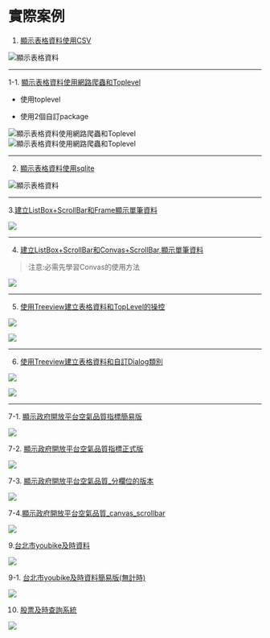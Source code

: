 # 實際案例

1. [顯示表格資料使用CSV](./code/sample1_displayCSV_Grid.py)

![顯示表格資料](./images/pic1.png)

---

1-1. [顯示表格資料使用網路爬蟲和Toplevel](./1-1爬蟲和使用Toplevel/main.py)

- 使用toplevel
  
- 使用2個自訂package

![顯示表格資料使用網路爬蟲和Toplevel](./images/pic1-1-1.png)
![顯示表格資料使用網路爬蟲和Toplevel](./images/pic1-1-2.png)


---

2. [顯示表格資料使用sqlite](./code/sample2_displayTable_sqlite.py)

![顯示表格資料](./images/pic1.png)

---

3.[建立ListBox+ScrollBar和Frame顯示單筆資料](./code/sample3_displayOneRow_listbox.py)

![](./images/pic3.png)

---

4. [建立ListBox+ScrollBar和Convas+ScrollBar,顯示單筆資料](./code/sample4_displayOneRow_listbox.py)
> 注意:必需先學習Convas的使用方法

![](./images/pic2.png)

---

5. [使用Treeview建立表格資料和TopLevel的操控](./code/sample5_displayTable_TreeView_topLevel.py)

![](./images/pic4.png)

![](./images/pic5.png)

---

6. [使用Treeview建立表格資料和自訂Dialog類別](./code/sample6_displayTable_TreeView_Dialog.py)

![](./images/pic4.png)

![](./images/pic6.png)

---

7-1. [顯示政府開放平台空氣品質指標簡易版](./code/sample8_顯示目前空氣品質.py)

![](./images/pic7.png)

7-2. [顯示政府開放平台空氣品質指標正式版](./code/sample9_空氣品質指標正式版.py)

![](./images/pic8.png)

7-3. [顯示政府開放平台空氣品質_分欄位的版本](./空氣品質指標aqi_csv_多欄位版/main.py)

![](./空氣品質指標aqi_csv_多欄位版/images/pic1.png)

7-4.[顯示政府開放平台空氣品質_canvas_scrollbar](./空氣品質指標aqi_csv_canvas_scrollbar/main.py)

![](./空氣品質指標aqi_csv_canvas_scrollbar/images/pic1.png)



9.[台北市youbike及時資料](./台北市youbike/index.py)

![](./images/pic9.png)

9-1. [台北市youbike及時資料簡易版(無計時)](./簡易版youbike/youbikeOfTaipei.py)

![](./簡易版youbike/images/pic1.png)


10. [股票及時查詢系統](./10-1台灣證券交易所及時股票查詢系統/main.py)

![](./images/pic10.png)


